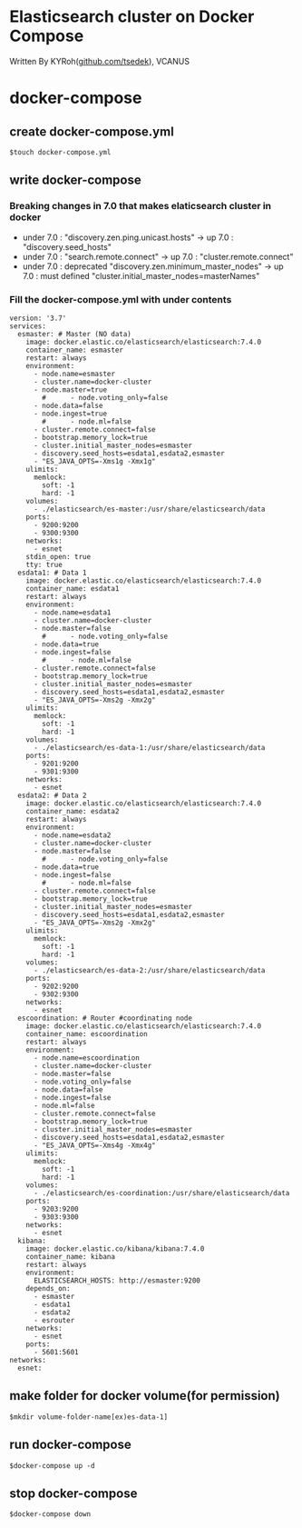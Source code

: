 # Elasticsearch cluster on Docker Compose

Written By KYRoh([github.com/tsedek](https://github.com/tsedek)), VCANUS

# docker-compose

## create docker-compose.yml
```
$touch docker-compose.yml
```

## write docker-compose
### Breaking changes in 7.0 that makes elaticsearch cluster in docker
- under 7.0 : "discovery.zen.ping.unicast.hosts" -> up 7.0 : "discovery.seed_hosts"
- under 7.0 : "search.remote.connect" -> up 7.0 : "cluster.remote.connect"
- under 7.0 : deprecated "discovery.zen.minimum_master_nodes" -> up 7.0 : must defined "cluster.initial_master_nodes=masterNames"

### Fill the docker-compose.yml with under contents
```
version: '3.7'
services:
  esmaster: # Master (NO data)
    image: docker.elastic.co/elasticsearch/elasticsearch:7.4.0
    container_name: esmaster
    restart: always
    environment:
      - node.name=esmaster
      - cluster.name=docker-cluster
      - node.master=true
        #      - node.voting_only=false
      - node.data=false
      - node.ingest=true
        #      - node.ml=false
      - cluster.remote.connect=false
      - bootstrap.memory_lock=true
      - cluster.initial_master_nodes=esmaster  
      - discovery.seed_hosts=esdata1,esdata2,esmaster
      - "ES_JAVA_OPTS=-Xms1g -Xmx1g"
    ulimits:
      memlock:
        soft: -1
        hard: -1
    volumes:
      - ./elasticsearch/es-master:/usr/share/elasticsearch/data
    ports:
      - 9200:9200
      - 9300:9300
    networks:
      - esnet
    stdin_open: true
    tty: true
  esdata1: # Data 1
    image: docker.elastic.co/elasticsearch/elasticsearch:7.4.0
    container_name: esdata1
    restart: always
    environment:
      - node.name=esdata1
      - cluster.name=docker-cluster
      - node.master=false
        #      - node.voting_only=false
      - node.data=true
      - node.ingest=false
        #      - node.ml=false
      - cluster.remote.connect=false
      - bootstrap.memory_lock=true
      - cluster.initial_master_nodes=esmaster
      - discovery.seed_hosts=esdata1,esdata2,esmaster
      - "ES_JAVA_OPTS=-Xms2g -Xmx2g"
    ulimits:
      memlock:
        soft: -1
        hard: -1
    volumes:
      - ./elasticsearch/es-data-1:/usr/share/elasticsearch/data
    ports:
      - 9201:9200
      - 9301:9300
    networks:
      - esnet
  esdata2: # Data 2
    image: docker.elastic.co/elasticsearch/elasticsearch:7.4.0
    container_name: esdata2
    restart: always
    environment:
      - node.name=esdata2
      - cluster.name=docker-cluster
      - node.master=false
        #      - node.voting_only=false
      - node.data=true
      - node.ingest=false
        #      - node.ml=false
      - cluster.remote.connect=false
      - bootstrap.memory_lock=true
      - cluster.initial_master_nodes=esmaster
      - discovery.seed_hosts=esdata1,esdata2,esmaster
      - "ES_JAVA_OPTS=-Xms2g -Xmx2g"
    ulimits:
      memlock:
        soft: -1
        hard: -1
    volumes:
      - ./elasticsearch/es-data-2:/usr/share/elasticsearch/data
    ports:
      - 9202:9200
      - 9302:9300
    networks:
      - esnet
  escoordination: # Router #coordinating node
    image: docker.elastic.co/elasticsearch/elasticsearch:7.4.0
    container_name: escoordination
    restart: always
    environment:
      - node.name=escoordination
      - cluster.name=docker-cluster
      - node.master=false
      - node.voting_only=false
      - node.data=false
      - node.ingest=false
      - node.ml=false
      - cluster.remote.connect=false
      - bootstrap.memory_lock=true
      - cluster.initial_master_nodes=esmaster
      - discovery.seed_hosts=esdata1,esdata2,esmaster
      - "ES_JAVA_OPTS=-Xms4g -Xmx4g"
    ulimits:
      memlock:
        soft: -1
        hard: -1
    volumes:
      - ./elasticsearch/es-coordination:/usr/share/elasticsearch/data
    ports:
      - 9203:9200
      - 9303:9300
    networks:
      - esnet
  kibana:
    image: docker.elastic.co/kibana/kibana:7.4.0
    container_name: kibana
    restart: always
    environment:
      ELASTICSEARCH_HOSTS: http://esmaster:9200
    depends_on:
      - esmaster
      - esdata1
      - esdata2
      - esrouter
    networks:
      - esnet
    ports:
      - 5601:5601
networks:
  esnet:
```

## make folder for docker volume(for permission)
```
$mkdir volume-folder-name[ex)es-data-1]
```

## run docker-compose
```
$docker-compose up -d
```

## stop docker-compose
```
$docker-compose down
```
